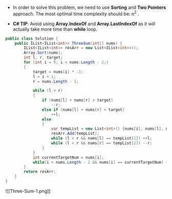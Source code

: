* In order to solve this problem, we need to use **Sorting** and **Two Pointers** approach. The most optimal time complexity should be: n<sup>2</sup> .

* **C# TIP**: Avoid using **Array.IndexOf** and **Array.LastIndexOf** as it will actually take more time than **while** loop.

``` c#
public class Solution {
    public IList<IList<int>> ThreeSum(int[] nums) {
        IList<IList<int>> resArr = new List<IList<int>>();
        Array.Sort(nums);
        int l, r, target;
        for (int i = 0; i < nums.Length - 2;)
        {
            target = nums[i] * -1;
            l = i + 1;
            r = nums.Length - 1;

            while (l < r)
            {
                if (nums[l] + nums[r] > target)
                    --r;
                else if (nums[l] + nums[r] < target)
                    ++l;
                else
                {
                    var tempList = new List<int>() {nums[i], nums[l], nums[r]};
                    resArr.Add(tempList);
                    while (l < r && nums[l] == tempList[1]) ++l;
                    while (l < r && nums[r] == tempList[2]) --r;
                }
            }
            int currentTargetNum = nums[i];
            while(i < nums.Length - 2 && nums[i] == currentTargetNum) ++i;
        }
        return resArr;
    }
}
```

![[Three-Sum-1.png]]